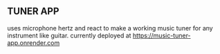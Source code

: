 ## TUNER APP ##
uses microphone hertz and react to make a working music tuner for any instrument like guitar.
currently deployed at https://music-tuner-app.onrender.com
